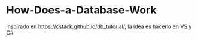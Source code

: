 # How-Does-a-Database-Work
inspirado en https://cstack.github.io/db_tutorial/, la idea es hacerlo en VS y C#
